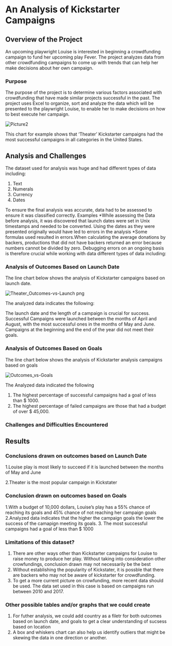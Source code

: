 # An Analysis of Kickstarter Campaigns 
## Overview of the Project
An upcoming playwright Louise is interested in beginning a crowdfunding campaign to fund her upcoming play Fever. The project analyzes data from other crowdfunding campaigns to come up with trends that can help her make decisions about her own campaign.  

### Purpose
The purpose of the project is to determine various factors associated with crowdfunding that have made similar projects successful in the past. 
The project uses Excel to organize, sort and analyze the data which will be presented to the playwright Louise, to enable her to make decisions on how to best execute her campaign.

![Picture2](https://user-images.githubusercontent.com/90416094/137037676-bb13ad0e-ddb6-498b-885e-de9ebaa8b448.png)

This chart for example shows that ‘Theater’ Kickstarter campaigns had the most successful campaigns in all categories in the United States.

## Analysis and Challenges
The dataset used for analysis was huge and had different types of data including:
1. Text
2. Numerals
3. Currency
4. Dates

To ensure the final analysis was accurate, data had to be assessed to ensure it was classified correctly. 
Examples
*While assessing the Data before analysis, it was discovered that launch dates were set in Unix timestamps and needed to be converted. Using the dates as they were presented   originally would have led to errors in the analysis 
*Some formulas used resulted in errors.When calculating the average donations by backers, productions that  did not have backers returned an error because numbers cannot be divided by zero. Debugging errors on an ongoing basis is therefore crucial while working with data
different types of data including:

### Analysis of Outcomes Based on Launch Date

The line chart below shows the analysis of Kickstarter campaigns based on launch date.

![Theater_Outcomes-vs-Launch png](https://user-images.githubusercontent.com/90416094/137051298-30677b1a-c89d-4659-b5e6-b5400eeee429.png)


The analyzed data indicates the following:

The launch date and the length of a campaign is crucial for success. 
Successful Campaigns were launched  between the months of April and August, with the most successful ones in the months of May and June.
Campaigns at the beginning and the end of the year did not meet their goals.
 
### Analysis of Outcomes Based on Goals

The line chart below shows the analysis of Kickstarter analysis campaigns based on goals

![Outcomes_vs-Goals](https://user-images.githubusercontent.com/90416094/137052401-2c643195-3146-49c2-8f04-280d7d44bc6b.png)

The Analyzed data indicated the following
1. The highest percentage of successful campaigns had a goal of less than $ 1000.
2. The highest percentage of failed campaigns are those that had a budget of over $ 45,000.



### Challenges and Difficulties Encountered




## Results

### Conclusions drawn on outcomes based on Launch Date
1.Louise play is most likely to succeed if it is launched between the months of May and June

2.Theater is the most popular campaign in Kickstater 


### Conclusion drawn on outcomes based on Goals
1.With a budget of 10,000 dollars, Louise’s play has a 55% chance of reaching its goals and 45% chance of not reaching her campaign goals
2.Analyzed data indicates that the higher the campaign goals the lower the success of the camapign meeting its goals.
3. The most successful campaigns had a goal of less than $ 1000 


### Limitations of this dataset?
1. There  are other ways other than Kickstarter campaigns for Louise to raise money to produce her play. Without taking into consideration other crowfundings, conclusion drawn  may not necessarily be the best
2. Without establishing the popularity of Kickstater, it is possble that there are backers who may not be aware of kickstarter for crowdfunding.
3. To get a more current picture on crowfunding, more recent data should be used. The data set used in this case is based on campaigns run between 2010 and 2017. 


### Other possible tables and/or graphs that we could create
1. For futher analysis, we could add country as a filetr for both outcomes based on launch date, and goals to get a clear understanding of sucsess based on location
2. A box and whiskers chart can also help us identify outliers that might be skewing the data in one direction or another.
